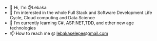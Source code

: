 - 👋 Hi, I’m @Lebaka
- 👀 I’m interested in the whole Full Stack and Software Development Life Cycle, Cloud computing and Data Science
- 🌱 I’m currently learning C#, ASP.NET,TDD, and other new age technologies 
- 📫 How to reach me @ lebakaselepe@gmail.com

<!---
Lebaka/Lebaka is a ✨ special ✨ repository because its `README.md` (this file) appears on your GitHub profile.
You can click the Preview link to take a look at your changes.
--->
